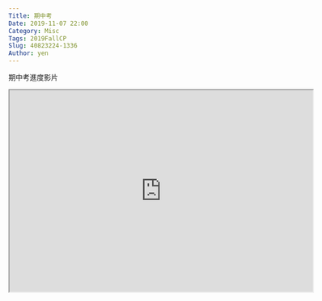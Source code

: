 ```yaml
---
Title: 期中考
Date: 2019-11-07 22:00
Category: Misc
Tags: 2019FallCP
Slug: 40823224-1336
Author: yen
---
```

期中考進度影片

<p><iframe width="600" height="400" allowfullscreen="allowfullscreen" src="https://www.youtube.com/watch?v=fnDXyVCPv6c&feature=youtu.be"></iframe></p>